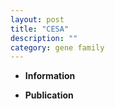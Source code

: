 ```yaml
---
layout: post
title: "CESA"
description: ""
category: gene family
---
```


* **Information**  

* **Publication**  


